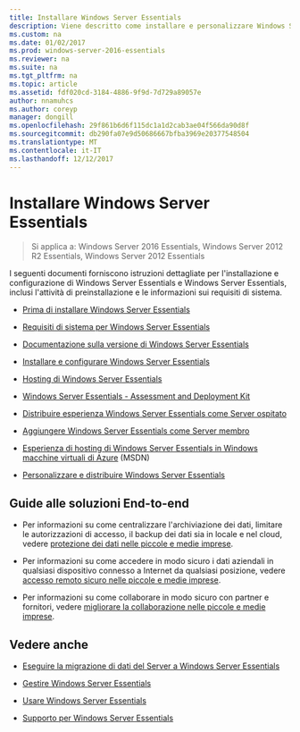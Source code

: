 ```yaml
---
title: Installare Windows Server Essentials
description: Viene descritto come installare e personalizzare Windows Server Essentials
ms.custom: na
ms.date: 01/02/2017
ms.prod: windows-server-2016-essentials
ms.reviewer: na
ms.suite: na
ms.tgt_pltfrm: na
ms.topic: article
ms.assetid: fdf020cd-3184-4886-9f9d-7d729a89057e
author: nnamuhcs
ms.author: coreyp
manager: dongill
ms.openlocfilehash: 29f861b6d6f115dc1a1d2cab3ae04f566da90d8f
ms.sourcegitcommit: db290fa07e9d50686667bfba3969e20377548504
ms.translationtype: MT
ms.contentlocale: it-IT
ms.lasthandoff: 12/12/2017
---
```

# <a name="install-windows-server-essentials"></a>Installare Windows Server Essentials

>Si applica a: Windows Server 2016 Essentials, Windows Server 2012 R2 Essentials, Windows Server 2012 Essentials

I seguenti documenti forniscono istruzioni dettagliate per l'installazione e configurazione di Windows Server Essentials e Windows Server Essentials, inclusi l'attività di preinstallazione e le informazioni sui requisiti di sistema.   
  
-   [Prima di installare Windows Server Essentials](Before-You-Install-Windows-Server-Essentials.md)  
  
-   [Requisiti di sistema per Windows Server Essentials](../get-started/system-requirements.md)  
  
-   [Documentazione sulla versione di Windows Server Essentials](../get-started/release-notes.md)  
  
-   [Installare e configurare Windows Server Essentials](Install-and-Configure-Windows-Server-Essentials.md)  
  
-   [Hosting di Windows Server Essentials](Hosted-Windows-Server-Essentials.md)  
  
-   [Windows Server Essentials - Assessment and Deployment Kit](Assessment-and-Deployment-Kit-for-Windows-Server-Essentials.md)  
 
-   [Distribuire esperienza Windows Server Essentials come Server ospitato](Deploy-Windows-Server-Essentials-Experience-as-a-Hosted-Server.md)  
  
-   [Aggiungere Windows Server Essentials come Server membro](Add-Windows-Server-Essentials-as-a-Member-Server.md)  
  
-   [Esperienza di hosting di Windows Server Essentials in Windows macchine virtuali di Azure](https://msdn.microsoft.com/library/dn520828.aspx) (MSDN)  
  
-   [Personalizzare e distribuire Windows Server Essentials](Customize-and-Deploy-Windows-Server-Essentials.md)  

  
## <a name="end-to-end-solution-guides"></a>Guide alle soluzioni End-to-end  
  
-    Per informazioni su come centralizzare l'archiviazione dei dati, limitare le autorizzazioni di accesso, il backup dei dati sia in locale e nel cloud, vedere [protezione dei dati nelle piccole e medie imprese](https://technet.microsoft.com/library/dn582043.aspx).  
  
-    Per informazioni su come accedere in modo sicuro i dati aziendali in qualsiasi dispositivo connesso a Internet da qualsiasi posizione, vedere [accesso remoto sicuro nelle piccole e medie imprese](https://technet.microsoft.com/library/dn629457.aspx).  
  
-    Per informazioni su come collaborare in modo sicuro con partner e fornitori, vedere [migliorare la collaborazione nelle piccole e medie imprese](https://technet.microsoft.com/library/dn747893.aspx).  
  
## <a name="see-also"></a>Vedere anche  
    
  
-   [Eseguire la migrazione di dati del Server a Windows Server Essentials](../migrate/Migrate-Server-Data-to-Windows-Server-Essentials.md)  
  
-   [Gestire Windows Server Essentials](../manage/Manage-Windows-Server-Essentials.md)  
  
-   [Usare Windows Server Essentials](../use/Use-Windows-Server-Essentials.md)  
  
-   [Supporto per Windows Server Essentials](../support/Support-Windows-Server-Essentials.md)
